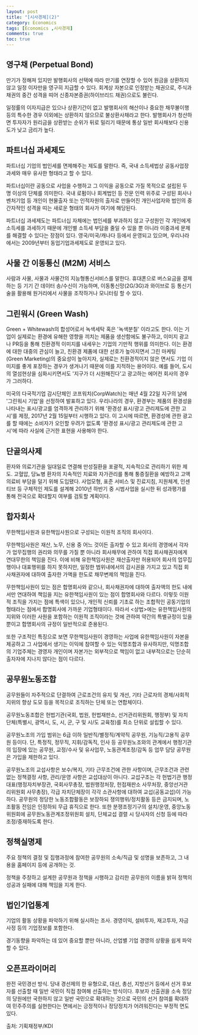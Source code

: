 ```yaml
---
layout: post
title: "[시사경제](2)"
category: Economics
tags: [Economics ,시사경제]
comments: true
toc: true
---
```

## 영구채 (Perpetual Bond)

만기가 정해져 있지만 발행회사의 선택에 따라 만기를 연장할 수 있어 원금을 상환하지 않고 일정 이자만을 영구히 지급할 수 있다. 회계상 자본으로 인정받는 채권으로, 주식과 채권의 중간 성격을 띠어 신종자본증권(하이브리드 채권)으로도 불린다.

일정률의 이자지급은 있으나 상환기간이 없고 발행회사의 해산이나 중요한 채무불이행 등의 특수한 경우 이외에는 상환하지 않으므로 불상환사채라고 한다. 발행회사가 청산하면 투자자가 원리금을 상환받는 순위가 뒤로 밀리기 때문에 통상 일반 회사채보다 신용도가 낮고 금리가 높다.

## 파트너십 과세제도

파트너십 기업의 법인세를 면제해주는 제도를 말한다. 즉, 국내 소득세법상 공동사업장 과세와 매우 유사한 형태라고 할 수 있다.

파트너십이란 공동으로 사업을 수행하고 그 이익을 공동으로 가질 목적으로 설립된 두 명 이상의 단체를 의미한다. 국내 로펌이나 회계법인 등 전문 인력 위주로 구성된 회사나 벤처기업 등 개인이 현물출자 또는 인적자원의 출자로 만들어진 개인사업자와 법인의 중간자적인 성격을 띠는 새로운 형태의 회사가 여기에 해당된다.

파트너십 과세제도는 파트너십 자체에는 법인세를 부과하지 않고 구성원인 각 개인에게 소득세를 과세하기 때문에 개인별 소득세 부담을 줄일 수 있을 뿐 아니라 이중과세 문제를 해결할 수 있다는 장점이 있다. 영국/미국/캐나다 등에서 운영되고 있으며, 우리나라에서는 2009년부터 동업기업과세제도로 운영되고 있다.

## 사물 간 이동통신 (M2M) 서비스

사람과 사물, 사물과 사물간의 지능형통신서비스를 말한다. 휴대폰으로 버스요금을 결제하는 등 기기 간 데이터 송/수신이 가능하며, 이동통신망(2G/3G)과 와이브로 등 통신기술을 활용해 원거리에서 사물을 조작하거나 모니터링 할 수 있다.

## 그린워시 (Green Wash)

Green + Whitewash의 합성어로서 녹색세탁 혹은 '녹색분칠' 이라고도 한다. 이는 기업이 실제로는 환경에 유해한 영향을 끼치는 제품을 생산함에도 불구하고, 이미지 광고나 PR등을 통해 친환경적 이미지를 내세우는 기업의 기만적 행위를 의미한다. 이는 환경에 대한 대중의 관심이 늘고, 친환경 제품에 대한 선호가 높아지면서 그린 마케팅(Green Marketing)의 중요성이 높아지자, 실제로는 친환경적이지 않은 면서도 기업 이미지를 좋게 포장하는 경우가 생겨나기 때문에 이를 지적하는 용어이다. 예를 들어, 도시의 열섬현상을 심화시키면서도 '지구가 더 시원해진다'고 광고하는 에어컨 회사의 경우가 그러하다.

미국의 다국적기업 감시단체인 코프워치(CorpWatch)는 매년 4월 22일 지구의 날에 '그린워시 기업'을 선정하여 발표하고 있다. 우리나라의 경우, 환경부는 제품의 환경성을 나타내는 표시/광고를 엄격하게 관리하기 위해 '환경성 표시/광고 관리제도에 관한 고시'를 제정, 2017년 2월 15일부터 시행하고 있다. 이 고시에 따르면, 환경성에 관한 광고를 할 때에는 소비자가 오인할 우려가 없도록 '환경성 표시/광고 관리제도에 관한 고시'에 따라 사실에 근거한 표현을 사용해야 한다.

## 단골의사제

환자와 의료기관을 일대일로 연결해 만성질환을 포괄적, 지속적으로 관리하기 위한 제도. 고혈압, 당뇨병 환자의 지속적인 치료와 자가관리를 통해 퉁증질환을 예방하고 고액의료비 부담을 덜기 위해 도입됐다. 사업모형, 표준 서비스 및 진료지침, 지원체계, 인센티브 등 구체적인 제도를 설계해 2010년 하반기 중 시범사업을 실시한 뒤 성과평가를 통해 전국으로 확대할지 여부를 검토할 계획이다.

## 합자회사

무한책임사원과 유한책임사원으로 구성되는 이원적 조직의 회사이다. 

무한책임사원은 재산, 노무, 신용 중 어느 것이든 출자할 수 있고 회사의 경영에서 각자가 업무집행의 권리와 의무를 가질 뿐 아니라 회사채무에 관하여 직접 회사채권자에게 연대무한의 책임을 진다. 이에 비해 유한책임사원은 재산출자만 허용되어 회사의 업무집행이나 대표행위를 하지 못하지만, 일정한 범위내에서의 감시권을 가지고 있고 직접 회사채권자에 대하여 출자한 가액을 한도로 채무변제의 책임을 진다.

무한책임사원이 있는 점은 합명회사와 같으나, 회사채권자에 대하여 출자액의 한도 내에서만 연대하여 책임을 지는 유한책임사원이 있는 점이 합명회사와 다르다. 이렇듯 이원적 조직을 가지는 점에 특색이 있으나, 개인적 신뢰를 기초로 하는 조합적인 공동기업의 형태라는 점에서 합명회사에 가까운 기업형태이다. 따라서 <상법>에는 유한책임사원의 지위와 이러한 사원을 포함하는 이원적 조직이라는 것에 관하여 약간의 특별규정이 있을 뿐이고 합명회사의 규정이 일반적으로 준용된다.

또한 구조적인 특징으로 보면 무한책임사원이 경영하는 사업에 유한책임사원이 자본을 제공하고 그 사업에서 생기는 이익에 참여할 수 있는 익명조합과 유사하지만, 익명조합의 기업주체는 경영자 개인이며 자본가는 외부적으로 책임이 없고 내부적으로는 단순히 출자자에 지나지 않다는 점이 다르다.

## 공무원노동조합

공무원들이 자주적으로 단결하여 근로조건의 유지 및 개선, 기타 근로자의 경제/사회적 지위의 향상 도모 등을 목적으로 조직하는 단체 또는 연합체이다.

공무원노동조합은 헌법기관(국회, 법원, 헌법재판소, 선거관리위원회, 행정부) 및 자치단체(특별시, 광역시, 도, 시, 군, 구 및 시/도 교육청)를 최소 단위로 설립할 수 있다.

공무원노조의 가입 범위는 6급 이하 일반직/별정직/계약직 공무원, 기능직/고용직 공무원 등이다. 단, 특정직, 정무직, 지휘/감독직, 인사 등 공무원노조와의 관계에서 행정기관의 입장에 있는 공무원, 교정/수사 및 유사업무, 노동관계조정/감독 등 업무 담당 공무원은 가입을 제한하고 있다.

공무원노조의 교섭사항은 보수/복지, 기타 근무조건에 관한 사항이며, 근무조건과 관련 없는 정책결정 사항, 관리/운영 사항은 교섭대상이 아니다. 교섭구조는 각 헌법기관 행정대표(행정자치부장관, 국회사무총장, 법원행정처장, 헌접재판소 사무처장, 중앙선거관리위원회 사무총장), 각급 자치단체장이 각각 소관사항에 대하여 교섭(공동교섭)이 가능하다. 공무원의 정당한 노동조합활동은 보장하되 쟁의행위/정치활동 등은 금지되며, 노조활동 전임은 인정하되 무급 휴직으로 한다. 또한 분쟁조정기구의 설치/운영, 중앙노동위원회에 공무원노동관계조정위원회 설치, 단체교섭 결렬 시 당사자의 신청 등에 따라 조정/중재하도록 한다.

## 정책실명제

주요 정책의 결정 및 집행과정에 참여한 공무원의 소속/직급 및 성명을 보존하고, 그 내용을 홈페이지 등에 공개하는 것.

정책을 주창하고 설계한 공무원과 정책을 시행하고 감리한 공무원의 이름을 밝혀 정책의 성공과 실패에 대해 책임을 지게 한다.

## 법인기업통계

기업의 활동 상황을 파악하기 위해 실시하는 조사. 경영이익, 설비투자, 재고투자, 자금사정 등의 기업정보를 포함한다.

경기동향을 파악하는 데 있어 중요할 뿐만 아니라, 산업별 기업 경영의 상황을 쉽게 파악할 수 있다.

## 오픈프라이머리

완전 국민경선 방식. 당내 경선제의 한 유형으로, 대선, 총선, 지방선거 등에서 선거 후보자를 선출할 때 일반 국민이 직접 참여해 선출하는 방식이다. 후보자 선출권을 소속 정당의 당원에만 국한하지 않고 일반 국민으로 확대하는 것으로 국민의 선거 참여를 확대하여 민주주의를 실현한다는 면에서는 긍정적이나 정당정치가 어려워진다는 부정적 면도 있다.


출처: 기획재정부/KDI